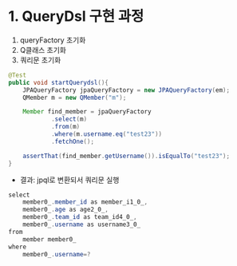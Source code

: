 # 1. QueryDsl 구현 과정
1. queryFactory 초기화
2. Q클래스 초기화
3. 쿼리문 초기화
```java
@Test
public void startQuerydsl(){
    JPAQueryFactory jpaQueryFactory = new JPAQueryFactory(em);
    QMember m = new QMember("m");

    Member find_member = jpaQueryFactory
            .select(m)
            .from(m)
            .where(m.username.eq("test23"))
            .fetchOne();

    assertThat(find_member.getUsername()).isEqualTo("test23");
}
```
* 결과: jpql로 변환되서 쿼리문 실행
```java
select
    member0_.member_id as member_i1_0_,
    member0_.age as age2_0_,
    member0_.team_id as team_id4_0_,
    member0_.username as username3_0_ 
from
    member member0_ 
where
    member0_.username=?
```